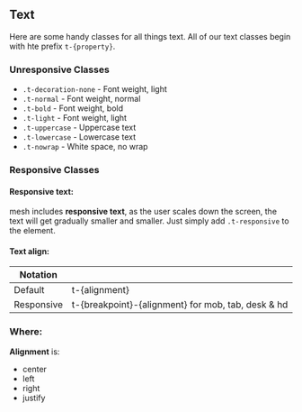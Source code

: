 ## Text
Here are some handy classes for all things text. All of our text classes begin with hte prefix ```t-{property}```.

### Unresponsive Classes

- ```.t-decoration-none``` - Font weight, light
- ```.t-normal``` - Font weight, normal
- ```.t-bold``` - Font weight, bold
- ```.t-light``` - Font weight, light
- ```.t-uppercase``` - Uppercase text
- ```.t-lowercase``` - Lowercase text
- ```.t-nowrap``` - White space, no wrap

### Responsive Classes

#### Responsive text:
mesh includes **responsive text**, as the user scales down the screen, the text will get gradually smaller and smaller. Just simply add ```.t-responsive``` to the element.

#### Text align:

| Notation                |                                                           |               
| ----------------------- | --------------------------------------------------------- | 
| Default                 | t-{alignment}                                             | 
| Responsive              | t-{breakpoint}-{alignment}  for mob, tab, desk & hd       | 
   
### Where:
**Alignment** is:
- center
- left
- right
- justify